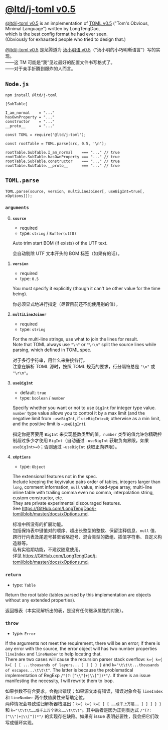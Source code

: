 

[@ltd/j-toml v0.5]
==================


[@ltd/j-toml v0.5] is an implementation of [TOML v0.5] ("Tom's Obvious, Minimal Language") written by LongTengDao,  
which is the best config format he had ever seen.  
(Obviously for exhausted people who tried to design that.)

[@ltd/j-toml v0.5] 是龙腾道为 [汤小明语 v0.5]（“汤小明的小巧明晰语言”）写的实现。  
——这 TM 可能是“我”见过最好的配置文件书写格式了。  
——对于亲手折腾到爆炸的人而言。


`Node.js`
---------

```
npm install @ltd/j-toml
```

```
[SubTable]

I_am_normal    = "..."
hasOwnProperty = "..."
constructor    = "..."
__proto__      = "..."
```

```
const TOML = require('@ltd/j-toml');

const rootTable = TOML.parse(src, 0.5, '\n');

rootTable.SubTable.I_am_normal    === "..." // true
rootTable.SubTable.hasOwnProperty === "..." // true
rootTable.SubTable.constructor    === "..." // true
rootTable.SubTable.__proto__      === "..." // true
```


`TOML.parse`
------------

```
TOML.parse(source, version, multiLineJoiner[, useBigInt=true[, xOptions]]);
```

### `arguments`

0.  **`source`**
    *   required
    *   type: `string` / `Buffer(utf8)`
    
    Auto trim start BOM (if exists) of the UTF text.
    
    会自动剔除 UTF 文本开头的 BOM 标签（如果有的话）。
    
1.  **`version`**
    *   required
    *   type: `0.5`
    
    You must specify it explicitly (though it can't be other value for the time being).
    
    你必须显式地进行指定（尽管目前还不能使用别的值）。
    
2.  **`multiLineJoiner`**
    *   required
    *   type: `string`
    
    For the multi-line strings, use what to join the lines for result.  
    Note that TOML always use `"\n"` or `"\r\n"` split the source lines while parsing, which defined in TOML spec.
    
    对于多行字符串，用什么来拼接各行。  
    注意在解析 TOML 源时，按照 TOML 规范的要求，行分隔符总是 `"\n"` 或 `"\r\n"`。
    
3.  **`useBigInt`**
    *   default: `true`
    *   type: `boolean` / `number`
    
    Specify whether you want or not to use `BigInt` for integer type value. `number` type value allows you to control it by a max limit (and the negative limit from `-useBigInt`, if `useBigInt>=0`; otherwise as a min limit, and the positive limit is `~useBigInt`).
    
    指定你是否要用 `BigInt` 来实现整数类型的值。`number` 类型的值允许你精确控制超过多少才使用 `BigInt`（自动通过 `-useBigInt` 获取负向界限，如果 `useBigInt>=0`；否则通过 `~useBigInt` 获取正向界限）。
    
4.  **`xOptions`**
    *   type: `Object`
    
    The extensional features not in the spec.  
    Include keeping the key/value pairs order of tables, integers larger than `long`, comment information, `null` value, mixed-type array, multi-line inline table with trailing comma even no comma, interpolation string, custom constructor, etc.  
    They are private experimental discouraged features.  
    See <https://GitHub.com/LongTengDao/j-toml/blob/master/docs/xOptions.md>.
    
    标准中所没有的扩展功能。  
    包括保持表中键值对的顺序、超出长整型的整数、保留注释信息、`null` 值、跨行行内表及尾逗号甚至省略逗号、混合类型的数组、插值字符串、自定义构造器等。  
    私有实验期功能，不建议随意使用。  
    详见 <https://GitHub.com/LongTengDao/j-toml/blob/master/docs/xOptions.md>。

### `return`

*   type: `Table`

Return the root table (tables parsed by this implementation are objects without any extended properties).
    
返回根表（本实现解析出的表，是没有任何继承属性的对象）。

### `throw`

*   type: `Error`

If the arguments not meet the requirement, there will be an error; if there is any error with the source, the error object will has two number properties `lineIndex` and `lineNumber` to help locating that.  
There are two cases will cause the recursion parser stack overflow: `k={ k={ k=[ [ [ ...thousands of layers... ] ] ] } }` and `k="\t\t\t...thousands of escapes...\t\t\t"`. The latter is because the problematical implementation of RegExp `/"(?:[^\\"]+|\\[^])*"/`. If there is an issue manifesting the necessity, I will rewrite them to loop.

如果参数不符合要求，会抛出错误；如果源文本有错误，错误对象会有 `lineIndex` 和 `lineNumber` 两个数值属性来帮助定位。  
两种情况会导致递归解析器栈溢出：`k={ k={ k=[ [ [ ……成千上万层…… ] ] ] } }` 和 `k="\t\t\t……成千上万个转义……\t\t\t"`。其中后者是因为正则表达式 `/"(?:[^\\"]+|\\[^])*"/` 的实现存在缺陷。如果有 issue 表明必要性，我会把它们改写成循环实现。


[@ltd/j-toml v0.5]: https://www.npmjs.com/package/@ltd/j-toml

[TOML v0.5]: https://GitHub.com/toml-lang/toml/blob/master/versions/en/toml-v0.5.0.md

[汤小明语 v0.5]: https://GitHub.com/LongTengDao/toml-lang/blob/龙腾道-译/versions/cn/toml-v0.5.0.md
